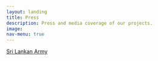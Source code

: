 ```yaml
---
layout: landing
title: Press
description: Press and media coverage of our projects.
image: 
nav-menu: true
---
```


[Sri Lankan Army](https://www.army.lk/news/stock-ppe-gifted-army-chief-delivered-army-hospital-distribution)
